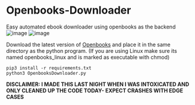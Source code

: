 # Openbooks-Downloader
Easy automated ebook downloader using openbooks as the backend 
![image](https://user-images.githubusercontent.com/12180913/136681752-d801e60d-8d0f-4a70-9a09-4dd549840caa.png)
![image](https://user-images.githubusercontent.com/12180913/136681833-8a7396c8-db22-4031-aa40-76f3ae20eee6.png)

Download the latest version of [Openbooks](https://github.com/evan-buss/openbooks/releases/latest) and place it in the same directory as the python program. (If you are using Linux make sure its named openbooks_linux and is marked as executable with chmod)

```
pip3 install -r requirements.txt
python3 OpenbooksDownloader.py
```

**DISCLAIMER: I MADE THIS LAST NIGHT WHEN I WAS INTOXICATED AND ONLY CLEANED UP THE CODE TODAY- EXPECT CRASHES WITH EDGE CASES**
